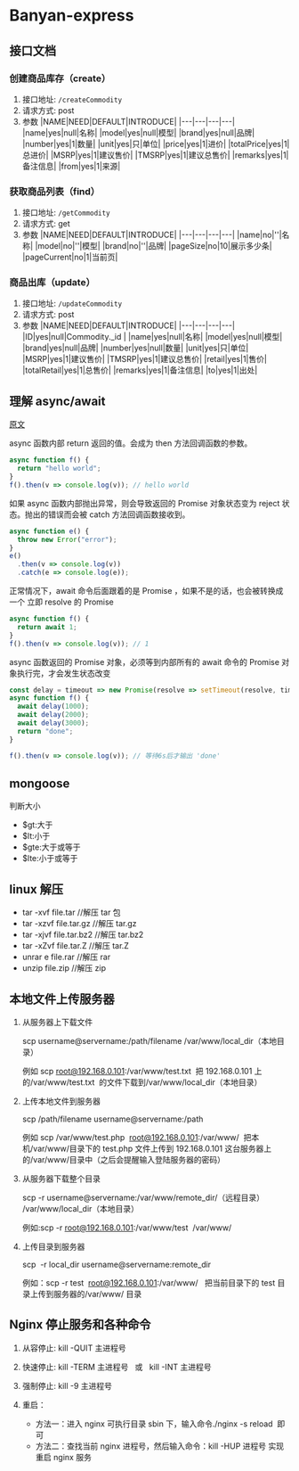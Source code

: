 # Banyan-express

## 接口文档

### 创建商品库存（create）

1. 接口地址: `/createCommodity`
2. 请求方式: post
3. 参数
   |NAME|NEED|DEFAULT|INTRODUCE|
   |---|---|---|---|
   |name|yes|null|名称|
   |model|yes|null|模型|
   |brand|yes|null|品牌|
   |number|yes|1|数量|
   |unit|yes|只|单位|
   |price|yes|1|进价|
   |totalPrice|yes|1|总进价|
   |MSRP|yes|1|建议售价|
   |TMSRP|yes|1|建议总售价|
   |remarks|yes|1|备注信息|
   |from|yes|1|来源|

### 获取商品列表（find）

1. 接口地址: `/getCommodity`
2. 请求方式: get
3. 参数
   |NAME|NEED|DEFAULT|INTRODUCE|
   |---|---|---|---|
   |name|no|''|名称|
   |model|no|''|模型|
   |brand|no|''|品牌|
   |pageSize|no|10|展示多少条|
   |pageCurrent|no|1|当前页|

### 商品出库（update）

1. 接口地址: `/updateCommodity`
2. 请求方式: post
3. 参数
   |NAME|NEED|DEFAULT|INTRODUCE|
   |---|---|---|---|
   |ID|yes|null|Commodity.\_id |
   |name|yes|null|名称|
   |model|yes|null|模型|
   |brand|yes|null|品牌|
   |number|yes|null|数量|
   |unit|yes|只|单位|
   |MSRP|yes|1|建议售价|
   |TMSRP|yes|1|建议总售价|
   |retail|yes|1|售价|
   |totalRetail|yes|1|总售价|
   |remarks|yes|1|备注信息|
   |to|yes|1|出处|

## 理解 async/await

[原文](https://juejin.im/post/596e142d5188254b532ce2da)

async 函数内部 return 返回的值。会成为 then 方法回调函数的参数。

```js
async function f() {
  return "hello world";
}
f().then(v => console.log(v)); // hello world
```

如果 async 函数内部抛出异常，则会导致返回的 Promise 对象状态变为 reject 状态。抛出的错误而会被 catch 方法回调函数接收到。

```js
async function e() {
  throw new Error("error");
}
e()
  .then(v => console.log(v))
  .catch(e => console.log(e));
```

正常情况下，await 命令后面跟着的是 Promise ，如果不是的话，也会被转换成一个 立即 resolve 的 Promise

```js
async function f() {
  return await 1;
}
f().then(v => console.log(v)); // 1
```

async 函数返回的 Promise 对象，必须等到内部所有的 await 命令的 Promise 对象执行完，才会发生状态改变

```js
const delay = timeout => new Promise(resolve => setTimeout(resolve, timeout));
async function f() {
  await delay(1000);
  await delay(2000);
  await delay(3000);
  return "done";
}

f().then(v => console.log(v)); // 等待6s后才输出 'done'
```

## mongoose

判断大小

- \$gt:大于
- \$lt:小于
- \$gte:大于或等于
- \$lte:小于或等于

## linux 解压

- tar -xvf file.tar //解压 tar 包
- tar -xzvf file.tar.gz //解压 tar.gz
- tar -xjvf file.tar.bz2 //解压 tar.bz2
- tar -xZvf file.tar.Z //解压 tar.Z
- unrar e file.rar //解压 rar
- unzip file.zip //解压 zip

## 本地文件上传服务器

1. 从服务器上下载文件

   scp username@servername:/path/filename /var/www/local_dir（本地目录）

   例如 scp root@192.168.0.101:/var/www/test.txt  把 192.168.0.101 上的/var/www/test.txt  的文件下载到/var/www/local_dir（本地目录）

2. 上传本地文件到服务器

   scp /path/filename username@servername:/path

   例如 scp /var/www/test.php  root@192.168.0.101:/var/www/  把本机/var/www/目录下的 test.php 文件上传到 192.168.0.101 这台服务器上的/var/www/目录中（之后会提醒输入登陆服务器的密码）

3. 从服务器下载整个目录

   scp -r username@servername:/var/www/remote_dir/（远程目录） /var/www/local_dir（本地目录）

   例如:scp -r root@192.168.0.101:/var/www/test  /var/www/

4. 上传目录到服务器

   scp  -r local_dir username@servername:remote_dir

   例如：scp -r test  root@192.168.0.101:/var/www/   把当前目录下的 test 目录上传到服务器的/var/www/ 目录

## Nginx 停止服务和各种命令

1. 从容停止: kill -QUIT 主进程号

2. 快速停止: kill -TERM 主进程号   或   kill -INT 主进程号

3. 强制停止: kill -9 主进程号

4. 重启：

   - 方法一：进入 nginx 可执行目录 sbin 下，输入命令./nginx -s reload  即可
   - 方法二：查找当前 nginx 进程号，然后输入命令：kill -HUP 进程号 实现重启 nginx 服务
